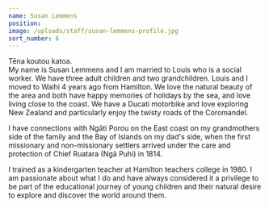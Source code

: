 ```yaml
---
name: Susan Lemmens
position:
image: /uploads/staff/susan-lemmens-profile.jpg
sort_number: 6
---
```


Tēna koutou katoa.<br>My name is Susan Lemmens and I am married to Louis who is a social worker. We have three adult children and two grandchildren. Louis and I moved to Waihi 4 years ago from Hamilton. We love the natural beauty of the area and both have happy memories of holidays by the sea, and love living close to the coast. We have a Ducati motorbike and love exploring New Zealand and particularly enjoy the twisty roads of the Coromandel.

I have connections with Ngāti Porou on the East coast on my grandmothers side of the family and the Bay of Islands on my dad's side, when the first missionary and non-missionary settlers arrived under the care and protection of Chief Ruatara (Ngā Puhi) in 1814.

I trained as a kindergarten teacher at Hamilton teachers college in 1980. I am passionate about what I do and have always considered it a privilege to be part of the educational journey of young children and their natural desire to explore and discover the world around them.<br>